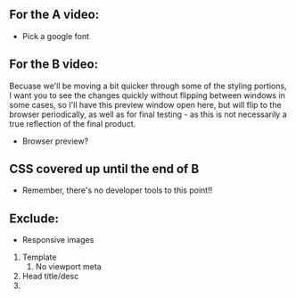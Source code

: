 ## For the A video:
- Pick a google font

## For the B video:
Becuase we'll be moving a bit quicker through some of the styling portions, I want you to see the changes quickly without flipping between windows in some cases, so I'll have this preview window open here, but will flip to the browser periodically, as well as for final testing - as this is not necessarily a true reflection of the final product.

- Browser preview?

## CSS covered up until the end of B
- Remember, there's no developer tools to this point!!

## Exclude:
- Responsive images



1. Template
   1. No viewport meta
2. Head title/desc
3. 